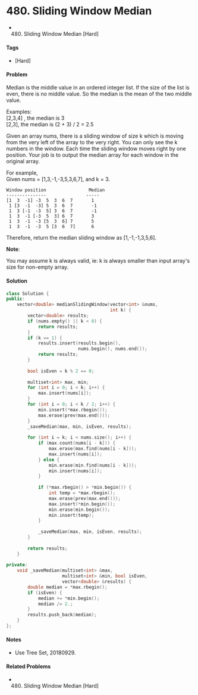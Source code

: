 # 480. Sliding Window Median
- 480. Sliding Window Median [Hard]

#### Tags
- [Hard]

#### Problem
Median is the middle value in an ordered integer list. If the size of the list is even, there is no middle value. So the median is the mean of the two middle value.

Examples:  
[2,3,4] , the median is 3  
[2,3], the median is (2 + 3) / 2 = 2.5

Given an array nums, there is a sliding window of size k which is moving from the very left of the array to the very right. You can only see the k numbers in the window. Each time the sliding window moves right by one position. Your job is to output the median array for each window in the original array.

For example,  
Given nums = [1,3,-1,-3,5,3,6,7], and k = 3.

    Window position                Median
    ---------------               -----
    [1  3  -1] -3  5  3  6  7       1
     1 [3  -1  -3] 5  3  6  7       -1
     1  3 [-1  -3  5] 3  6  7       -1
     1  3  -1 [-3  5  3] 6  7       3
     1  3  -1  -3 [5  3  6] 7       5
     1  3  -1  -3  5 [3  6  7]      6

Therefore, return the median sliding window as [1,-1,-1,3,5,6].

**Note**:
 
You may assume k is always valid, ie: k is always smaller than input array's size for non-empty array.

#### Solution
``` C++
class Solution {
public:
    vector<double> medianSlidingWindow(vector<int> &nums, 
                                       int k) {
        vector<double> results;
        if (nums.empty() || k < 0) {
            return results;
        }
        if (k == 1) {
            results.insert(results.begin(), 
                           nums.begin(), nums.end());
            return results;
        }
        
        bool isEven = k % 2 == 0;
        
        multiset<int> max, min;
        for (int i = 0; i < k; i++) {
            max.insert(nums[i]);
        }
        for (int i = 0; i < k / 2; i++) {
            min.insert(*max.rbegin());
            max.erase(prev(max.end()));
        }
        _saveMedian(max, min, isEven, results);
        
        for (int i = k; i < nums.size(); i++) {
            if (max.count(nums[i - k])) {
                max.erase(max.find(nums[i - k]));
                max.insert(nums[i]);
            } else {
                min.erase(min.find(nums[i - k]));
                min.insert(nums[i]);
            }
            
            if (*max.rbegin() > *min.begin()) {
                int temp = *max.rbegin();
                max.erase(prev(max.end()));
                max.insert(*min.begin());
                min.erase(min.begin());
                min.insert(temp);
            }
            
            _saveMedian(max, min, isEven, results);
        }
        
        return results;
    }
    
private:
    void _saveMedian(multiset<int> &max, 
                     multiset<int> &min, bool isEven, 
                     vector<double> &results) {
        double median = *max.rbegin();
        if (isEven) {
            median += *min.begin();
            median /= 2.;
        }
        results.push_back(median);
    }
};
```

#### Notes
- Use Tree Set, 20180929.

#### Related Problems
- 480. Sliding Window Median [Hard]
